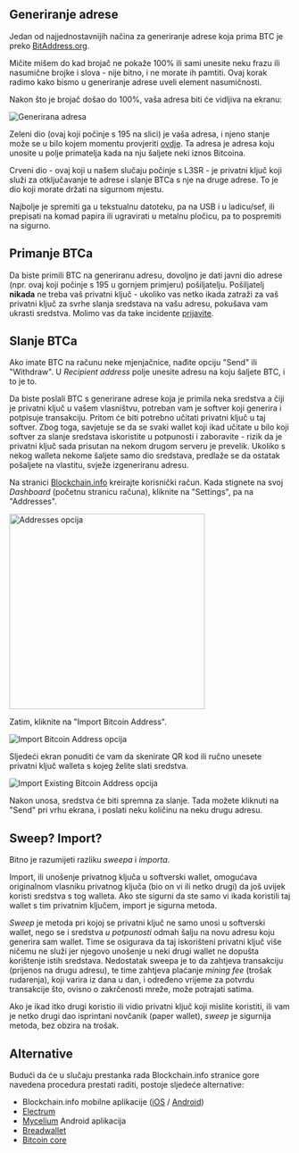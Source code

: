 ## Generiranje adrese

Jedan od najjednostavnijih načina za generiranje adrese koja prima BTC je preko [BitAddress.org](https://www.bitaddress.org). 

Mičite mišem do kad brojač ne pokaže 100% ili sami unesite neku frazu ili nasumične brojke i slova - nije bitno, i ne morate ih pamtiti. Ovaj korak radimo kako bismo u generiranje adrese uveli element nasumičnosti.

Nakon što je brojač došao do 100%, vaša adresa biti će vidljiva na ekranu:

![Generirana adresa](https://bitfalls.com/wp-content/uploads/2017/08/Screenshot-2017-08-23-17.51.44.png)

Zeleni dio (ovaj koji počinje s 195 na slici) je vaša adresa, i njeno stanje može se u bilo kojem momentu provjeriti [ovdje](https://blockexplorer.com/address/195sYZTRik2y3gidQZ3svoU7NexoLPJopr). Ta adresa je adresa koju unosite u polje primatelja kada na nju šaljete neki iznos Bitcoina.

Crveni dio - ovaj koji u našem slučaju počinje s L3SR - je privatni ključ koji služi za otključavanje te adrese i slanje BTCa s nje na druge adrese. To je dio koji morate držati na sigurnom mjestu. 

Najbolje je spremiti ga u tekstualnu datoteku, pa na USB i u ladicu/sef, ili prepisati na komad papira ili ugravirati u metalnu pločicu, pa to pospremiti na sigurno.

## Primanje BTCa

Da biste primili BTC na generiranu adresu, dovoljno je dati javni dio adrese (npr. ovaj koji počinje s 195 u gornjem primjeru) pošiljatelju. Pošiljatelj **nikada** ne treba vaš privatni ključ - ukoliko vas netko ikada zatraži za vaš privatni ključ za svrhe slanja sredstava na vašu adresu, pokušava vam ukrasti sredstva. Molimo vas da take incidente [prijavite][mail].

## Slanje BTCa

Ako imate BTC na računu neke mjenjačnice, nađite opciju "Send" ili "Withdraw". U _Recipient address_ polje unesite adresu na koju šaljete BTC, i to je to.

Da biste poslali BTC s generirane adrese koja je primila neka sredstva a čiji je privatni ključ u vašem vlasništvu, potreban vam je softver koji generira i potpisuje transakciju. Pritom će biti potrebno učitati privatni ključ u taj softver. Zbog toga, savjetuje se da se svaki wallet koji ikad učitate u bilo koji softver za slanje sredstava iskoristite u potpunosti i zaboravite - rizik da je privatni ključ sada prisutan na nekom drugom serveru je prevelik. Ukoliko s nekog walleta nekome šaljete samo dio sredstava, predlaže se da ostatak pošaljete na vlastitu, svježe izgeneriranu adresu.

Na stranici [Blockchain.info](https://blockchain.info) kreirajte korisnički račun. Kada stignete na svoj _Dashboard_ (početnu stranicu računa), kliknite na "Settings", pa na "Addresses".

<img src="https://bitfalls.com/wp-content/uploads/2017/09/01.png" alt="Addresses opcija" width="350">

Zatim, kliknite na "Import Bitcoin Address".

![Import Bitcoin Address opcija](https://bitfalls.com/wp-content/uploads/2017/09/02.png)

Sljedeći ekran ponuditi će vam da skenirate QR kod ili ručno unesete privatni ključ walleta s kojeg želite slati sredstva.

![Import Existing Bitcoin Address opcija](https://bitfalls.com/wp-content/uploads/2017/09/03.png)

Nakon unosa, sredstva će biti spremna za slanje. Tada možete kliknuti na "Send" pri vrhu ekrana, i poslati neku količinu na neku drugu adresu.

## Sweep? Import?

Bitno je razumijeti razliku _sweepa_ i _importa_.

Import, ili unošenje privatnog ključa u softverski wallet, omogućava originalnom vlasniku privatnog ključa (bio on vi ili netko drugi) da još uvijek koristi sredstva s tog walleta. Ako ste sigurni da ste samo vi ikada koristili taj wallet s tim privatnim ključem, import je sigurna metoda.

_Sweep_ je metoda pri kojoj se privatni ključ ne samo unosi u softverski wallet, nego se i sredstva _u potpunosti_ odmah šalju na novu adresu koju generira sam wallet. Time se osigurava da taj iskorišteni privatni ključ više ničemu ne služi jer njegovo unošenje u neki drugi wallet ne dopušta korištenje istih sredstava. Nedostatak sweepa je to da zahtjeva transakciju (prijenos na drugu adresu), te time zahtjeva plaćanje _mining fee_ (trošak rudarenja), koji varira iz dana u dan, i određeno vrijeme za potvrdu transakcije što, ovisno o zakrčenosti mreže, može potrajati satima.

Ako je ikad itko drugi koristio ili vidio privatni ključ koji mislite koristiti, ili vam je netko drugi dao isprintani novčanik (paper wallet), _sweep_ je sigurnija metoda, bez obzira na trošak.

## Alternative

Budući da će u slučaju prestanka rada Blockchain.info stranice gore navedena procedura prestati raditi, postoje sljedeće alternative:

- Blockchain.info mobilne aplikacije ([iOS](https://itunes.apple.com/us/app/blockchain-bitcoin-wallet/id493253309?mt=8) / [Android](https://play.google.com/store/apps/details?id=piuk.blockchain.android&hl=en))
- [Electrum](https://electrum.org/#home)
- [Mycelium](https://play.google.com/store/apps/details?id=com.mycelium.wallet&hl=en) Android aplikacija
- [Breadwallet](https://breadwallet.com/)
- [Bitcoin core](https://bitcoin.org/en/download)

[mail]: mailto:contact@bitfalls.com